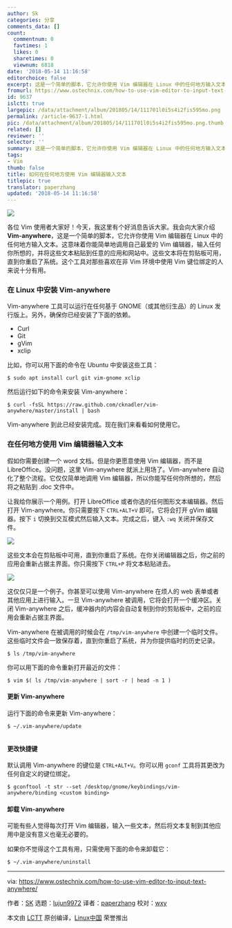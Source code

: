 ```yaml
---
author: Sk
categories: 分享
comments_data: []
count:
  commentnum: 0
  favtimes: 1
  likes: 0
  sharetimes: 0
  viewnum: 6818
date: '2018-05-14 11:16:58'
editorchoice: false
excerpt: 这是一个简单的脚本，它允许你使用 Vim 编辑器在 Linux 中的任何地方输入文本。
fromurl: https://www.ostechnix.com/how-to-use-vim-editor-to-input-text-anywhere/
id: 9637
islctt: true
largepic: /data/attachment/album/201805/14/111701l0i5s4i2fis595mo.png
permalink: /article-9637-1.html
pic: /data/attachment/album/201805/14/111701l0i5s4i2fis595mo.png.thumb.jpg
related: []
reviewer: ''
selector: ''
summary: 这是一个简单的脚本，它允许你使用 Vim 编辑器在 Linux 中的任何地方输入文本。
tags:
- Vim
thumb: false
title: 如何在任何地方使用 Vim 编辑器输入文本
titlepic: true
translator: paperzhang
updated: '2018-05-14 11:16:58'
---
```


![](/data/attachment/album/201805/14/111701l0i5s4i2fis595mo.png)


各位 Vim 使用者大家好！今天，我这里有个好消息告诉大家。我会向大家介绍 **Vim-anywhere**，这是一个简单的脚本，它允许你使用 Vim 编辑器在 Linux 中的任何地方输入文本。这意味着你能简单地调用自己最爱的 Vim 编辑器，输入任何你所想的，并将这些文本粘贴到任意的应用和网站中。这些文本将在剪贴板可用，直到你重启了系统。这个工具对那些喜欢在非 Vim 环境中使用 Vim 键位绑定的人来说十分有用。


### 在 Linux 中安装 Vim-anywhere


Vim-anywhere 工具可以运行在任何基于 GNOME（或其他衍生品）的 Linux 发行版上。另外，确保你已经安装了下面的依赖。


* Curl
* Git
* gVim
* xclip


比如，你可以用下面的命令在 Ubuntu 中安装这些工具：



```
$ sudo apt install curl git vim-gnome xclip

```

然后运行如下的命令来安装 Vim-anywhere：



```
$ curl -fsSL https://raw.github.com/cknadler/vim-anywhere/master/install | bash

```

Vim-anywhere 到此已经安装完成。现在我们来看看如何使用它。


### 在任何地方使用 Vim 编辑器输入文本


假如你需要创建一个 word 文档。但是你更愿意使用 Vim 编辑器，而不是 LibreOffice。没问题，这里 Vim-anywhere 就派上用场了。Vim-anywhere 自动化了整个流程。它仅仅简单地调用 Vim 编辑器，所以你能写任何你所想的，然后将之粘贴到 .doc 文件中。


让我给你展示一个用例。打开 LibreOffice 或者你选的任何图形文本编辑器。然后打开 Vim-anywhere。你只需要按下 `CTRL+ALT+V` 即可。它将会打开 gVim 编辑器。按下 `i` 切换到交互模式然后输入文本。完成之后，键入 `:wq` 关闭并保存文件。


![](/data/attachment/album/201805/14/111703pir6tdrzfpfjdhpz.png)


这些文本会在剪贴板中可用，直到你重启了系统。在你关闭编辑器之后，你之前的应用会重新占据主界面。你只需按下 `CTRL+P` 将文本粘贴进去。


![](/data/attachment/album/201805/14/111705qz7bkx6ix7ooxpox.png)


这仅仅只是一个例子。你甚至可以使用 Vim-anywhere 在烦人的 web 表单或者其他应用上进行输入。一旦 Vim-anywhere 被调用，它将会打开一个缓冲区。关闭 Vim-anywhere 之后，缓冲器内的内容会自动复制到你的剪贴板中，之前的应用会重新占据主界面。


Vim-anywhere 在被调用的时候会在 `/tmp/vim-anywhere` 中创建一个临时文件。这些临时文件会一致保存着，直到你重启了系统，并为你提供临时的历史记录。



```
$ ls /tmp/vim-anywhere

```

你可以用下面的命令重新打开最近的文件：



```
$ vim $( ls /tmp/vim-anywhere | sort -r | head -n 1 )

```

#### 更新 Vim-anywhere


运行下面的命令来更新 Vim-anywhere：



```
$ ~/.vim-anywhere/update


```

#### 更改快捷键


默认调用 Vim-anywhere 的键位是 `CTRL+ALT+V`。你可以用 `gconf` 工具将其更改为任何自定义的键位绑定。



```
$ gconftool -t str --set /desktop/gnome/keybindings/vim-anywhere/binding <custom binding>

```

#### 卸载 Vim-anywhere


可能有些人觉得每次打开 Vim 编辑器，输入一些文本，然后将文本复制到其他应用中是没有意义也毫无必要的。


如果你不觉得这个工具有用，只需使用下面的命令来卸载它：



```
$ ~/.vim-anywhere/uninstall

```



---


via: <https://www.ostechnix.com/how-to-use-vim-editor-to-input-text-anywhere/>


作者：[SK](https://www.ostechnix.com/author/sk/) 选题：[lujun9972](https://github.com/lujun9972) 译者：[paperzhang](https://github.com/paperzhang) 校对：[wxy](https://github.com/wxy)


本文由 [LCTT](https://github.com/LCTT/TranslateProject) 原创编译，[Linux中国](https://linux.cn/) 荣誉推出